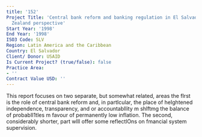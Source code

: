 ```yaml
---
title: '152'
Project Title: 'Central bank reform and banking regulation in El Salvador : a New
  Zealand perspective'
Start Year: '1998'
End Year: '1998'
ISO3 Code: SLV
Region: Latin America and the Caribbean
Country: El Salvador
Client/ Donor: USAID
Is Current Project? (true/false): false
Practice Area:
- ''
Contract Value USD: ''
---
```


This report focuses on two separate, but somewhat related, areas the fIrst is the role of central bank reform and, in partIcular, the place of heIghtened independence, transparency, and or accountabIlity m shlftmg the balance of probabII1tles m favour of permanently low inflation. The second,  considerably shorter, part wIll offer some reflectlOns on fmancial system supervision.